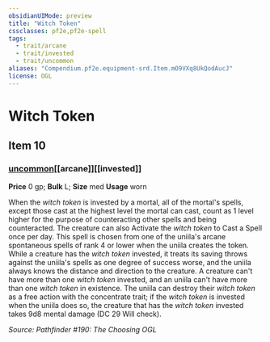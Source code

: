 ```yaml
---
obsidianUIMode: preview
title: "Witch Token"
cssclasses: pf2e,pf2e-spell
tags:
  - trait/arcane
  - trait/invested
  - trait/uncommon
aliases: "Compendium.pf2e.equipment-srd.Item.mO9VXq8UkQodAucJ"
license: OGL
---
```

# Witch Token
## Item 10
### [uncommon](uncommon "Uncommon Rarity Trait")[[arcane]][[invested]]


**Price** 0 gp; 
**Bulk** L; **Size** med
**Usage** worn

When the _witch token_ is invested by a mortal, all of the mortal's spells, except those cast at the highest level the mortal can cast, count as 1 level higher for the purpose of counteracting other spells and being counteracted. The creature can also Activate the _witch token_ to Cast a Spell once per day. This spell is chosen from one of the uniila's arcane spontaneous spells of rank 4 or lower when the uniila creates the token. While a creature has the _witch token_ invested, it treats its saving throws against the uniila's spells as one degree of success worse, and the uniila always knows the distance and direction to the creature. A creature can't have more than one _witch token_ invested, and an uniila can't have more than one _witch token_ in existence. The uniila can destroy their _witch token_ as a free action with the concentrate trait; if the _witch token_ is invested when the uniila does so, the creature that has the _witch token_ invested takes 9d8 mental damage (DC 29 Will check).

*Source: Pathfinder #190: The Choosing*
*OGL*